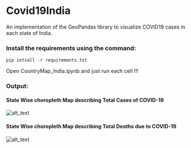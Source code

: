 # Covid19India

An implementation of the GeoPandas library to visualize COVID19 cases in each state of India.



### Install the requirements using the command:
`pip intsall -r requirements.txt`

Open CountryMap_India.ipynb and just run each cell !!!

### Output:

#### State Wise choropleth Map describing Total Cases of COVID-19
![alt_text](https://github.com/durgeshsamariya/Covid19India/blob/master/TotalCase_India.png)

#### State Wise choropleth Map describing Total Deaths due to COVID-19
![alt_text](https://github.com/durgeshsamariya/Covid19India/blob/master/TotalDeath_India.png)
